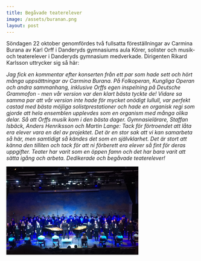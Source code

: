 ```yaml
---
title: Begåvade teaterelever
image: /assets/buranan.png
layout: post
---
```

Söndagen 22 oktober genomfördes två fullsatta föreställningar av Carmina Burana av Karl Orff i Danderyds gymnasiums aula
Körer, solister och musik- och teaterelever i Danderyds gymnasium medverkade.
Dirigenten Rikard Karlsson uttrycker sig så här:

<i>Jag fick en kommentar efter konserten från ett par som hade sett och hört många uppsättningar av Carmina Burana. 
På Folkoperan, Kungliga Operan och andra sammanhang, inklusive Orffs egen inspelning på Deutsche Grammofon - men vår version var den klart bästa tyckte de! 
Vidare sa samma par att vår version inte hade för mycket onödigt lullull, var perfekt castad med bästa möjliga solistprestationer och hade en organisk regi som gjorde att hela ensemblen upplevdes som en organism med många olika delar. 
Så att Orffs musik kom i den bästa dager. 
Gymnasielärare, Staffan Isbäck, Anders Henriksson och Martin Lange: 
Tack för förtroendet att låta era elever vara en del av projektet. Det är en stor sak att vi kan samarbeta så här, men samtidigt så kändes det som en självklarhet. 
Det är stort att känna den tilliten och tack för att ni förberett era elever så fint för deras uppgifter. Teater har varit som en öppen famn och det har bara varit att sätta igång och arbeta. 
Dedikerade och begåvade teaterelever!<i/>
  
  <img src="/assets/IMG_0599.png" alt="Burana" width="350" height="233">
